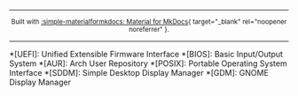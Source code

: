 <div class="built-with-footer" align="center" markdown>

-------

<small>Built with [:simple-materialformkdocs: Material for MkDocs](https://squidfunk.github.io/mkdocs-material){ target="_blank" rel="noopener noreferrer" }.</small>

-------

</div>

*[UEFI]: Unified Extensible Firmware Interface
*[BIOS]: Basic Input/Output System
*[AUR]: Arch User Repository
*[POSIX]: Portable Operating System Interface
*[SDDM]: Simple Desktop Display Manager
*[GDM]: GNOME Display Manager